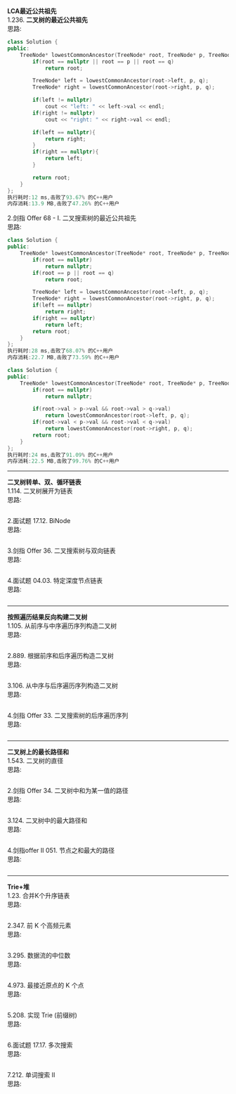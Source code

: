 **LCA最近公共祖先**     
1.236. **二叉树的最近公共祖先**    
思路:
```c++
class Solution {
public:
    TreeNode* lowestCommonAncestor(TreeNode* root, TreeNode* p, TreeNode* q) {
        if(root == nullptr || root == p || root == q)
            return root;

        TreeNode* left = lowestCommonAncestor(root->left, p, q);
        TreeNode* right = lowestCommonAncestor(root->right, p, q);

        if(left != nullptr)
            cout << "left: " << left->val << endl;
        if(right != nullptr)
            cout << "right: " << right->val << endl;

        if(left == nullptr){
            return right;
        }
        if(right == nullptr){
            return left;
        }

        return root;
    }
};
执行耗时:12 ms,击败了93.67% 的C++用户   
内存消耗:13.9 MB,击败了47.26% 的C++用户      
```

2.剑指 Offer 68 - I. 二叉搜索树的最近公共祖先  
思路:
```c++
class Solution {
public:
    TreeNode* lowestCommonAncestor(TreeNode* root, TreeNode* p, TreeNode* q) {
        if(root == nullptr)
            return nullptr;
        if(root == p || root == q)
            return root;

        TreeNode* left = lowestCommonAncestor(root->left, p, q);
        TreeNode* right = lowestCommonAncestor(root->right, p, q);
        if(left == nullptr)
            return right;
        if(right == nullptr)
            return left;
        return root;
    }
};
执行耗时:28 ms,击败了68.07% 的C++用户
内存消耗:22.7 MB,击败了73.59% 的C++用户
```

```c++
class Solution {
public:
    TreeNode* lowestCommonAncestor(TreeNode* root, TreeNode* p, TreeNode* q) {
        if(root == nullptr)
            return nullptr;

        if(root->val > p->val && root->val > q->val)
            return lowestCommonAncestor(root->left, p, q);
        if(root->val < p->val && root->val < q->val)
            return lowestCommonAncestor(root->right, p, q);
        return root;
    }
};
执行耗时:24 ms,击败了91.09% 的C++用户     
内存消耗:22.5 MB,击败了99.76% 的C++用户    

```
___


**二叉树转单、双、循环链表**   
1.114. 二叉树展开为链表   
思路:
```c++


```

2.面试题 17.12. BiNode   
思路:
```c++


```

3.剑指 Offer 36. 二叉搜索树与双向链表   
思路:
```c++


```

4.面试题 04.03. 特定深度节点链表  
思路:
```c++


```
___

**按照遍历结果反向构建二叉树**   
1.105. 从前序与中序遍历序列构造二叉树   
思路:
```c++


```

2.889. 根据前序和后序遍历构造二叉树  
思路:
```c++


```

3.106. 从中序与后序遍历序列构造二叉树     
思路:
```c++


```

4.剑指 Offer 33. 二叉搜索树的后序遍历序列   
思路:
```c++


```
___

**二叉树上的最长路径和**   
1.543. 二叉树的直径   
思路:
```c++


```

2.剑指 Offer 34. 二叉树中和为某一值的路径   
思路:
```c++


```

3.124. 二叉树中的最大路径和   
思路:
```c++


```
4.剑指offer II 051. 节点之和最大的路径   
思路:
```c++


```

___

**Trie+堆**   
1.23. 合并K个升序链表   
思路:
```c++


```

2.347. 前 K 个高频元素   
思路:
```c++


```

3.295. 数据流的中位数   
思路:
```c++


```

4.973. 最接近原点的 K 个点   
思路:
```c++


```

5.208. 实现 Trie (前缀树)   
思路:
```c++


```

6.面试题 17.17. 多次搜索   
思路:
```c++


```

7.212. 单词搜索 II   
思路:
```c++


```
